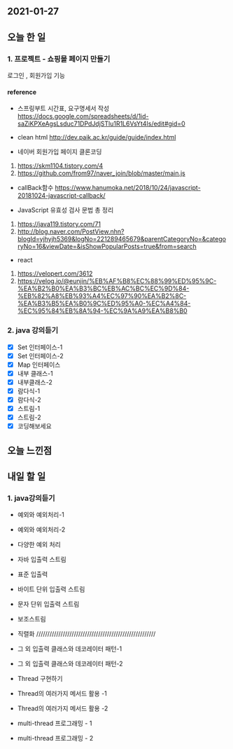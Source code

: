2021-01-27
--

## 오늘 한 일

### 1. 프로젝트 - 쇼핑몰 페이지 만들기

로그인 , 회원가입 기능

#### reference
- 스프링부트 시간표, 요구명세서 작성
https://docs.google.com/spreadsheets/d/1id-saZiKPXeAgsLsduc71DPdJdjSTlu1R1L6VsYt4Is/edit#gid=0

- clean html
http://dev.paik.ac.kr/guide/guide/index.html

- 네이버 회원가입 페이지 클론코딩
1. https://skm1104.tistory.com/4
2. https://github.com/from97/naver_join/blob/master/main.js

- callBack함수
https://www.hanumoka.net/2018/10/24/javascript-20181024-javascript-callback/

- JavaScript 유효성 검사 문법 총 정리
1. https://java119.tistory.com/71
2. http://blog.naver.com/PostView.nhn?blogId=yjhyjh5369&logNo=221289465679&parentCategoryNo=&categoryNo=16&viewDate=&isShowPopularPosts=true&from=search

- react
1. https://velopert.com/3612
2. https://velog.io/@eunjin/%EB%AF%B8%EC%88%99%ED%95%9C-%EA%B2%B0%EA%B3%BC%EB%AC%BC%EC%9D%84-%EB%82%A8%EB%93%A4%EC%97%90%EA%B2%8C-%EA%B3%B5%EA%B0%9C%ED%95%A0-%EC%A4%84-%EC%95%84%EB%8A%94-%EC%9A%A9%EA%B8%B0

### 2. java 강의듣기

- [x] Set 인터페이스-1
- [x] Set 인터페이스-2
- [x] Map 인터페이스
- [x] 내부 클래스-1
- [x] 내부클래스-2
- [x] 람다식-1
- [x] 람다식-2
- [x] 스트림-1
- [x] 스트림-2
- [x] 코딩해보세요

## 오늘 느낀점

## 내일 할 일

### 1. java강의듣기
- 예외와 예외처리-1

- 예외와 예외처리-2

- 다양한 예외 처리

- 자바 입출력 스트림

- 표준 입출력

- 바이트 단위 입출력 스트림

- 문자 단위 입출력 스트림

- 보조스트림

- 직렬화
//////////////////////////////////////////////////////

- 그 외 입출력 클래스와 데코레이터 패턴-1
- 그 외 입출력 클래스와 데코레이터 패턴-2
- Thread 구현하기
- Thread의 여러가지 메서드 활용 -1
- Thread의 여러가지 메서드 활용 -2
- multi-thread 프로그래밍 - 1
- multi-thread 프로그래밍 - 2

